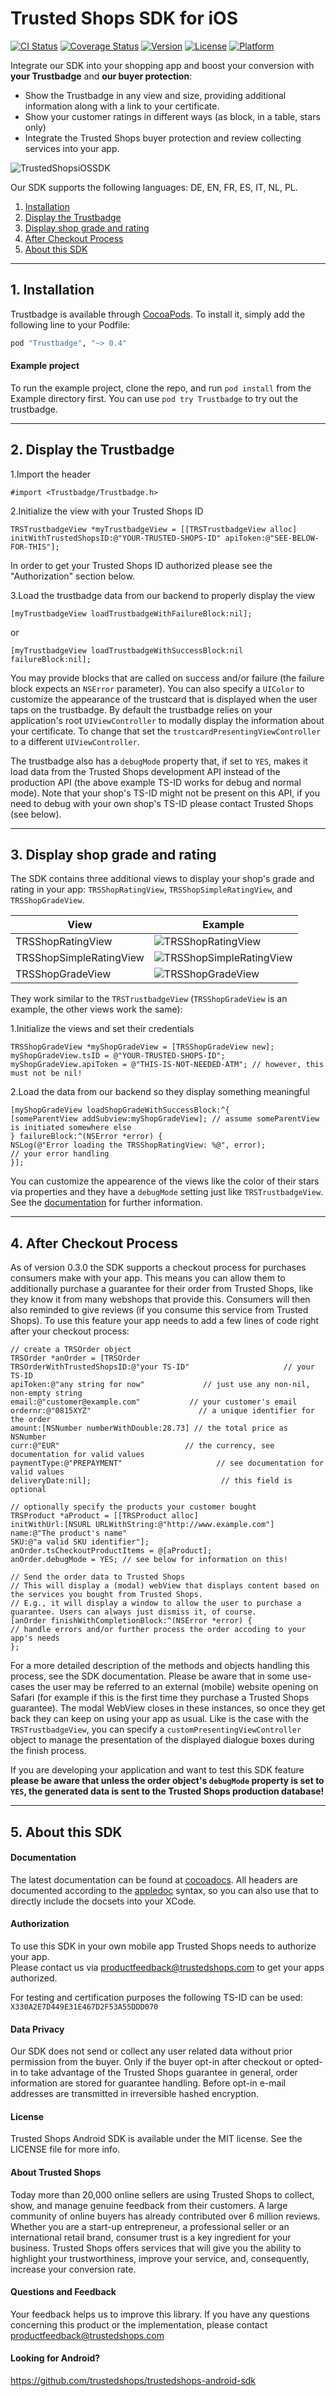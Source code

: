 # Trusted Shops SDK for iOS #

[![CI Status](https://travis-ci.org/trustedshops/trustedshops-ios-sdk.svg?branch=master)](https://travis-ci.org/trustedshops/trustedshops-ios-sdk)
[![Coverage Status](https://coveralls.io/repos/github/trustedshops/trustedshops-ios-sdk/badge.svg?branch=master)](https://coveralls.io/github/trustedshops/trustedshops-ios-sdk?branch=master)
[![Version](https://img.shields.io/cocoapods/v/Trustbadge.svg?style=flat)](http://cocoapods.org/pods/Trustbadge)
[![License](https://img.shields.io/cocoapods/l/Trustbadge.svg?style=flat)](http://cocoapods.org/pods/Trustbadge)
[![Platform](https://img.shields.io/cocoapods/p/Trustbadge.svg?style=flat)](http://cocoapods.org/pods/Trustbadge)

Integrate our SDK into your shopping app and boost your conversion with **your Trustbadge** and **our buyer protection**:
* Show the Trustbadge in any view and size, providing additional information along with a link to your certificate.
* Show your customer ratings in different ways (as block, in a table, stars only)
* Integrate the Trusted Shops buyer protection and review collecting services into your app.

![TrustedShopsiOSSDK](https://raw.githubusercontent.com/trustedshops/trustedshops-ios-sdk/master/Screenshots/iOS-SDK.png "Boost your conversion with Trustbadge and buyer protection")

Our SDK supports the following languages: DE, EN, FR, ES, IT, NL, PL.

1. [Installation](#1-installation)
2. [Display the Trustbadge](#2-display-the-trustbadge)
3. [Display shop grade and rating](#3-display-shop-grade-and-rating)
4. [After Checkout Process](#4-after-checkout-process)
5. [About this SDK](#5-about-this-sdk)

- - - -

## 1. Installation ##

Trustbadge is available through [CocoaPods](http://cocoapods.org). To install
it, simply add the following line to your Podfile:

```ruby
pod "Trustbadge", "~> 0.4"
```

#### Example project ####
To run the example project, clone the repo, and run `pod install` from the Example directory first. You can use `pod try Trustbadge` to try out the trustbadge.

- - - -

## 2. Display the Trustbadge ##

1.Import the header

```objc
#import <Trustbadge/Trustbadge.h>
```

2.Initialize the view with your Trusted Shops ID

```objc
TRSTrustbadgeView *myTrustbadgeView = [[TRSTrustbadgeView alloc] initWithTrustedShopsID:@"YOUR-TRUSTED-SHOPS-ID" apiToken:@"SEE-BELOW-FOR-THIS"];
```

In order to get your Trusted Shops ID authorized please see the "Authorization" section below.

3.Load the trustbadge data from our backend to properly display the view

```objc
[myTrustbadgeView loadTrustbadgeWithFailureBlock:nil];
```
or
```objc
[myTrustbadgeView loadTrustbadgeWithSuccessBlock:nil failureBlock:nil];
```

You may provide blocks that are called on success and/or failure (the failure block expects an `NSError` parameter).
You can also specify a `UIColor` to customize the appearance of the trustcard that is displayed when the user taps on the trustbadge.
By default the trustbadge relies on your application's root `UIViewController` to modally display the information about your certificate. To change that set the `trustcardPresentingViewController` to a different `UIViewController`.

The trustbadge also has a `debugMode` property that, if set to `YES`, makes it load data from the Trusted Shops development API instead of the production API (the above example TS-ID works for debug and normal mode). Note that your shop's TS-ID might not be present on this API, if you need to debug with your own shop's TS-ID please contact Trusted Shops (see below).

- - - -

## 3. Display shop grade and rating

The SDK contains three additional views to display your shop's grade and rating in your app: `TRSShopRatingView`, `TRSShopSimpleRatingView`, and `TRSShopGradeView`. 

| View  | Example |
| ------------- | ------------- |
| TRSShopRatingView |![TRSShopRatingView](https://raw.githubusercontent.com/trustedshops/trustedshops-ios-sdk/master/Screenshots/TRSShopRatingView.png "TRSShopRatingView")|
| TRSShopSimpleRatingView |![TRSShopSimpleRatingView](https://raw.githubusercontent.com/trustedshops/trustedshops-ios-sdk/master/Screenshots/TRSSimpleRatingView.png "TRSShopSimpleRatingView")|
| TRSShopGradeView |![TRSShopGradeView](https://raw.githubusercontent.com/trustedshops/trustedshops-ios-sdk/master/Screenshots/TRSShopGradeView.png "TRSShopGradeView")|



They work similar to the `TRSTrustbadgeView` (`TRSShopGradeView` is an example, the other views work the same):

1.Initialize the views and set their credentials

```objc
TRSShopGradeView *myShopGradeView = [TRSShopGradeView new];
myShopGradeView.tsID = @"YOUR-TRUSTED-SHOPS-ID";
myShopGradeView.apiToken = @"THIS-IS-NOT-NEEDED-ATM"; // however, this must not be nil!
```

2.Load the data from our backend so they display something meaningful

```objc
[myShopGradeView loadShopGradeWithSuccessBlock:^{
[someParentView addSubview:myShopGradeView]; // assume someParentView is initiated somewhere else
} failureBlock:^(NSError *error) {
NSLog(@"Error loading the TRSShopRatingView: %@", error);
// your error handling
}];
```

You can customize the appearence of the views like the color of their stars via properties and they have a `debugMode` setting just like `TRSTrustbadgeView`. See the [documentation](#documentation) for further information.

- - - -

## 4. After Checkout Process

As of version 0.3.0 the SDK supports a checkout process for purchases consumers make with your app. This means you can allow them to additionally purchase a guarantee for their order from Trusted Shops, like they know it from many webshops that provide this.
Consumers will then also reminded to give reviews (if you consume this service from Trusted Shops).
To use this feature your app needs to add a few lines of code right after your checkout process:

```objc
// create a TRSOrder object
TRSOrder *anOrder = [TRSOrder 
TRSOrderWithTrustedShopsID:@"your TS-ID"                     // your TS-ID
apiToken:@"any string for now"             // just use any non-nil, non-empty string
email:@"customer@example.com"           // your customer's email
ordernr:@"0815XYZ"                        // a unique identifier for the order
amount:[NSNumber numberWithDouble:28.73] // the total price as NSNumber
curr:@"EUR"                            // the currency, see documentation for valid values
paymentType:@"PREPAYMENT"                     // see documentation for valid values
deliveryDate:nil];                             // this field is optional

// optionally specify the products your customer bought
TRSProduct *aProduct = [[TRSProduct alloc] 
initWithUrl:[NSURL URLWithString:@"http://www.example.com"]
name:@"The product's name" 
SKU:@"a valid SKU identifier"];
anOrder.tsCheckoutProductItems = @[aProduct];
anOrder.debugMode = YES; // see below for information on this! 

// Send the order data to Trusted Shops
// This will display a (modal) webView that displays content based on the services you bought from Trusted Shops.
// E.g., it will display a window to allow the user to purchase a guarantee. Users can always just dismiss it, of course.
[anOrder finishWithCompletionBlock:^(NSError *error) {
// handle errors and/or further process the order accoding to your app's needs
};
```

For a more detailed description of the methods and objects handling this process, see the SDK documentation.
Please be aware that in some use-cases the user may be referred to an external (mobile) website opening on Safari (for example if this is the first time they purchase a Trusted Shops guarantee). The modal WebView closes in these instances, so once they get back they can keep on using your app as usual. Like is the case with the `TRSTrustbadgeView`, you can specify a `customPresentingViewController` object to manage the presentation of the displayed dialogue boxes during the finish process.

If you are developing your application and want to test this SDK feature __please be aware that unless the order object's `debugMode` property is set to `YES`, the generated data is sent to the Trusted Shops production database!__

- - - -

## 5. About this SDK ##

#### Documentation ####
The latest documentation can be found at [cocoadocs](http://cocoadocs.org/docsets/Trustbadge/0.4.0/).
All headers are documented according to the [appledoc](http://appledoc.gentlebytes.com/appledoc/) syntax, so you can also use that to directly include the docsets into your XCode.

#### Authorization ####
To use this SDK in your own mobile app Trusted Shops needs to authorize your app.<br>
Please contact us via [productfeedback@trustedshops.com](mailto:productfeedback@trustedshops.com) to get your apps authorized.  

For testing and certification purposes the following TS-ID can be used: ```X330A2E7D449E31E467D2F53A55DDD070```

#### Data Privacy ####
Our SDK does not send or collect any user related data without prior permission from the buyer. Only if the buyer opt-in after checkout or opted-in to take advantage of the Trusted Shops guarantee in general, order information are stored for guarantee handling. Before opt-in e-mail addresses are transmitted in irreversible hashed encryption.

#### License ####
Trusted Shops Android SDK is available under the MIT license. See the LICENSE file for more info.

#### About Trusted Shops ####
Today more than 20,000 online sellers are using Trusted Shops to collect, show, and manage genuine feedback from their customers. A large community of online buyers has already contributed over 6 million reviews.
Whether you are a start-up entrepreneur, a professional seller or an international retail brand, consumer trust is a key ingredient for your business. Trusted Shops offers services that will give you the ability to highlight your trustworthiness, improve your service, and, consequently, increase your conversion rate. 

#### Questions and Feedback ####
Your feedback helps us to improve this library. 
If you have any questions concerning this product or the implementation, please contact [productfeedback@trustedshops.com](mailto:productfeedback@trustedshops.com)

#### Looking for Android? ####
https://github.com/trustedshops/trustedshops-android-sdk
